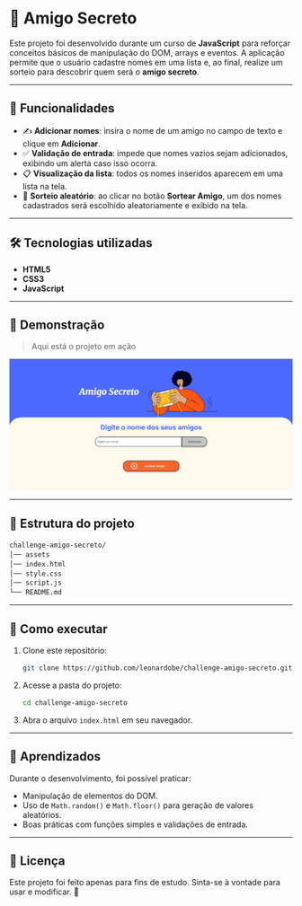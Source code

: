 # 🎁 Amigo Secreto

Este projeto foi desenvolvido durante um curso de **JavaScript** para reforçar conceitos básicos de manipulação do DOM, arrays e eventos. A aplicação permite que o usuário cadastre nomes em uma lista e, ao final, realize um sorteio para descobrir quem será o **amigo secreto**.

---

## 🚀 Funcionalidades

- ✍️ **Adicionar nomes**: insira o nome de um amigo no campo de texto e clique em **Adicionar**.  
- ✅ **Validação de entrada**: impede que nomes vazios sejam adicionados, exibindo um alerta caso isso ocorra.  
- 📋 **Visualização da lista**: todos os nomes inseridos aparecem em uma lista na tela.  
- 🎲 **Sorteio aleatório**: ao clicar no botão **Sortear Amigo**, um dos nomes cadastrados será escolhido aleatoriamente e exibido na tela.

---

## 🛠️ Tecnologias utilizadas

- **HTML5**
- **CSS3**
- **JavaScript**

---

## 📸 Demonstração

> Aqui está o projeto em ação

![Challenge Amigo Secreto](screenshot.png)

---

## 📂 Estrutura do projeto

```bash
challenge-amigo-secreto/
│── assets
│── index.html
│── style.css
│── script.js
└── README.md
```

---

## 📖 Como executar

1. Clone este repositório:
   ```bash
   git clone https://github.com/leonardobe/challenge-amigo-secreto.git
   ```
2. Acesse a pasta do projeto:
   ```bash
   cd challenge-amigo-secreto
   ```
3. Abra o arquivo `index.html` em seu navegador.  

---

## 🎯 Aprendizados

Durante o desenvolvimento, foi possível praticar:
- Manipulação de elementos do DOM.
- Uso de `Math.random()` e `Math.floor()` para geração de valores aleatórios.
- Boas práticas com funções simples e validações de entrada.

---

## 📜 Licença

Este projeto foi feito apenas para fins de estudo. Sinta-se à vontade para usar e modificar. 🚀
